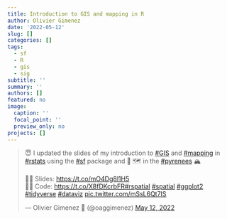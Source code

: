 ```yaml
---
title: Introduction to GIS and mapping in R
author: Olivier Gimenez
date: '2022-05-12'
slug: []
categories: []
tags:
  - sf
  - R
  - gis
  - sig
subtitle: ''
summary: ''
authors: []
featured: no
image:
  caption: ''
  focal_point: ''
  preview_only: no
projects: []
---
```



<blockquote class="twitter-tweet"><p lang="en" dir="ltr">😇 I updated the slides of my introduction to <a href="https://twitter.com/hashtag/GIS?src=hash&amp;ref_src=twsrc%5Etfw">#GIS</a> and <a href="https://twitter.com/hashtag/mapping?src=hash&amp;ref_src=twsrc%5Etfw">#mapping</a> in <a href="https://twitter.com/hashtag/rstats?src=hash&amp;ref_src=twsrc%5Etfw">#rstats</a> using the <a href="https://twitter.com/hashtag/sf?src=hash&amp;ref_src=twsrc%5Etfw">#sf</a> package and 🐻 🗺️ in the <a href="https://twitter.com/hashtag/pyrenees?src=hash&amp;ref_src=twsrc%5Etfw">#pyrenees</a> 🏔️ <br><br>🧑‍🏫 Slides: <a href="https://t.co/mO4Dg8l1H5">https://t.co/mO4Dg8l1H5</a><br>🧑‍💻 Code: <a href="https://t.co/X8fDKcrbFR">https://t.co/X8fDKcrbFR</a><a href="https://twitter.com/hashtag/rspatial?src=hash&amp;ref_src=twsrc%5Etfw">#rspatial</a> <a href="https://twitter.com/hashtag/spatial?src=hash&amp;ref_src=twsrc%5Etfw">#spatial</a> <a href="https://twitter.com/hashtag/ggplot2?src=hash&amp;ref_src=twsrc%5Etfw">#ggplot2</a> <a href="https://twitter.com/hashtag/tidyverse?src=hash&amp;ref_src=twsrc%5Etfw">#tidyverse</a> <a href="https://twitter.com/hashtag/dataviz?src=hash&amp;ref_src=twsrc%5Etfw">#dataviz</a> <a href="https://t.co/mSsL6Qt7IS">pic.twitter.com/mSsL6Qt7IS</a></p>&mdash; Olivier Gimenez 🖖 (@oaggimenez) <a href="https://twitter.com/oaggimenez/status/1524840175037206559?ref_src=twsrc%5Etfw">May 12, 2022</a></blockquote> <script async src="https://platform.twitter.com/widgets.js" charset="utf-8"></script> 

